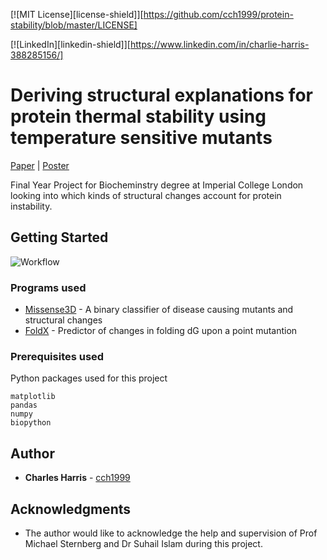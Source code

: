 [![MIT License][license-shield]][https://github.com/cch1999/protein-stability/blob/master/LICENSE]

[![LinkedIn][linkedin-shield]][https://www.linkedin.com/in/charlie-harris-388285156/]


# Deriving structural explanations for protein thermal stability using temperature sensitive mutants

[Paper](https://github.com/cch1999/protein-stability/blob/master/figs/final_report.pdf) | [Poster](https://github.com/cch1999/protein-stability/blob/master/figs/poster.pdf)

Final Year Project for Biocheminstry degree at Imperial College London looking into which kinds of structural changes account for protein instability.

## Getting Started

![Workflow](https://github.com/cch1999/protein-stability/blob/master/figs/protein-stability-pipeline%20(1).png)

### Programs used

* [Missense3D](http://www.sbg.bio.ic.ac.uk/~missense3d/) - A binary classifier of disease causing mutants and structural changes
* [FoldX](http://foldxsuite.crg.eu/) - Predictor of changes in folding dG upon a point mutantion

### Prerequisites used

Python packages used for this project

```
matplotlib
pandas
numpy
biopython
```

## Author

* **Charles Harris** - [cch1999](https://github.com/cch1999)

## Acknowledgments

* The author would like to acknowledge the help and supervision of Prof Michael Sternberg and Dr Suhail Islam during this project. 
